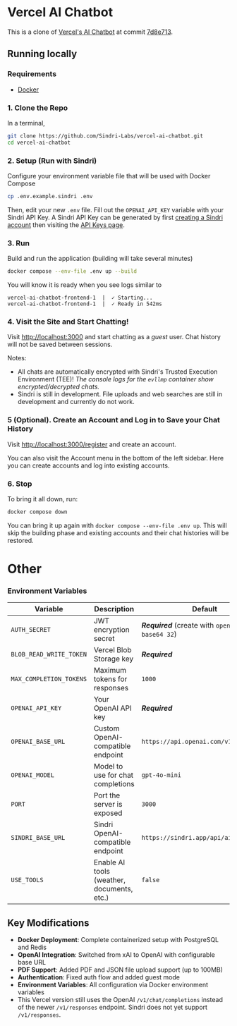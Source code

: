 # Vercel AI Chatbot
This is a clone of [Vercel's AI Chatbot](https://vercel.com/templates/next.js/nextjs-ai-chatbot) at commit [7d8e713](https://github.com/vercel/ai-chatbot/tree/7d8e71383f55c766ca575da2cac0a8d89283c031).

## Running locally


### Requirements
- [Docker](https://www.docker.com/get-started/)


### 1. Clone the Repo
In a terminal,
```bash
git clone https://github.com/Sindri-Labs/vercel-ai-chatbot.git
cd vercel-ai-chatbot
```

### 2. Setup (Run with Sindri)
Configure your environment variable file that will be used with Docker Compose
```bash
cp .env.example.sindri .env
```
Then, edit your new `.env` file. Fill out the `OPENAI_API_KEY` variable with your Sindri API Key. A Sindri API Key can be generated by first [creating a Sindri account](https://sindri.app/signup) then visiting the [API Keys page](https://sindri.app/z/me/page/settings/api-keys).


### 3. Run
Build and run the application (building will take several minutes)
```bash
docker compose --env-file .env up --build
```

You will know it is ready when you see logs similar to
```
vercel-ai-chatbot-frontend-1  |  ✓ Starting...
vercel-ai-chatbot-frontend-1  |  ✓ Ready in 542ms
```


### 4. Visit the Site and Start Chatting!
Visit [http://localhost:3000](http://localhost:3000) and start chatting as a *guest* user.
Chat history will not be saved between sessions.

Notes:
- All chats are automatically encrypted with Sindri's Trusted Execution Environment (TEE)! *The console logs for the `evllmp` container show encrypted/decrypted chats.*
- Sindri is still in development. File uploads and web searches are still in development and currently do not work.


### 5 (Optional). Create an Account and Log in to Save your Chat History
Visit [http://localhost:3000/register](http://localhost:3000/register) and create an account.

You can also visit the Account menu in the bottom of the left sidebar. Here you can create accounts and log into existing accounts.


### 6. Stop
To bring it all down, run:
```bash
docker compose down
```

You can bring it up again with `docker compose --env-file .env up`. This will skip the building phase and existing accounts and their chat histories will be restored.


# Other

### Environment Variables

| Variable | Description | Default |
|----------|-------------|---------|
| `AUTH_SECRET` | JWT encryption secret | ***Required*** (create with `openssl rand -base64 32`) |
| `BLOB_READ_WRITE_TOKEN` | Vercel Blob Storage key | ***Required*** |
| `MAX_COMPLETION_TOKENS` | Maximum tokens for responses | `1000` |
| `OPENAI_API_KEY` | Your OpenAI API key | ***Required*** |
| `OPENAI_BASE_URL` | Custom OpenAI-compatible endpoint | `https://api.openai.com/v1` |
| `OPENAI_MODEL` | Model to use for chat completions | `gpt-4o-mini` |
| `PORT` | Port the server is exposed | `3000` |
| `SINDRI_BASE_URL` | Sindri OpenAI-compatible endpoint | `https://sindri.app/api/ai/v1/openai` |
| `USE_TOOLS` | Enable AI tools (weather, documents, etc.) | `false` |

## Key Modifications

- **Docker Deployment**: Complete containerized setup with PostgreSQL and Redis
- **OpenAI Integration**: Switched from xAI to OpenAI with configurable base URL
- **PDF Support**: Added PDF and JSON file upload support (up to 100MB)
- **Authentication**: Fixed auth flow and added guest mode
- **Environment Variables**: All configuration via Docker environment variables
- This Vercel version still uses the OpenAI `/v1/chat/completions` instead of the newer `/v1/responses` endpoint. Sindri does not yet support `/v1/responses`.

